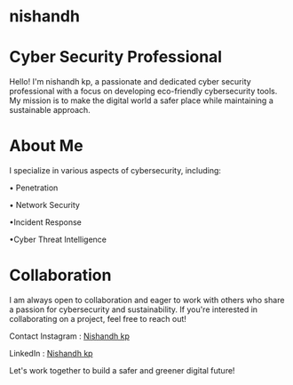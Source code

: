 # nishandh
# Cyber Security Professional
Hello! I'm nishandh kp, a passionate and dedicated cyber security professional with a focus on developing eco-friendly cybersecurity tools. My mission is to make the digital world a safer place while maintaining a sustainable approach.

# About Me
I specialize in various aspects of cybersecurity, including:

   • Penetration 

   • Network Security

   •Incident Response

   •Cyber Threat Intelligence

# Collaboration

I am always open to collaboration and eager to work with others who share a passion for cybersecurity and sustainability. If you're interested in collaborating on a project, feel free to reach out!

Contact
Instagram : [Nishandh kp](https://www.instagram.com/nishandh_d8)

LinkedIn :  [Nishandh kp](https://www.linkedin.com/in/nishandh-kp)

Let's work together to build a safer and greener digital future!
